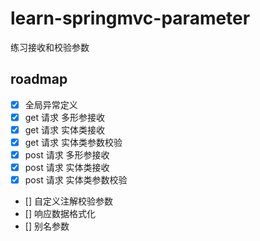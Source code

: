# learn-springmvc-parameter
练习接收和校验参数 

## roadmap
- [x] 全局异常定义
- [x] get 请求 多形参接收
- [x] get 请求 实体类接收
- [x] get 请求 实体类参数校验
- [x] post 请求 多形参接收
- [x] post 请求 实体类接收
- [x] post 请求 实体类参数校验
- [] 自定义注解校验参数 
- [] 响应数据格式化 
- [] 别名参数
